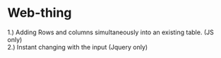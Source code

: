 # Web-thing

1.) Adding Rows and columns simultaneously into an existing table. (JS only)  <br>
2.) Instant changing with the input (Jquery only)
